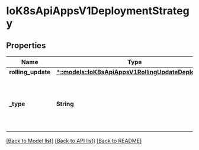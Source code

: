# IoK8sApiAppsV1DeploymentStrategy

## Properties
Name | Type | Description | Notes
------------ | ------------- | ------------- | -------------
**rolling_update** | [***::models::IoK8sApiAppsV1RollingUpdateDeployment**](io.k8s.api.apps.v1.RollingUpdateDeployment.md) |  | [optional] 
**_type** | **String** | Type of deployment. Can be \"Recreate\" or \"RollingUpdate\". Default is RollingUpdate. | [optional] 

[[Back to Model list]](../README.md#documentation-for-models) [[Back to API list]](../README.md#documentation-for-api-endpoints) [[Back to README]](../README.md)


